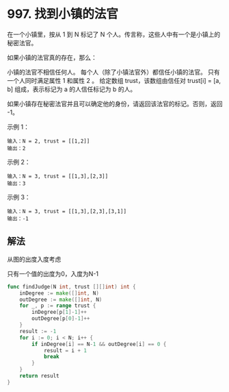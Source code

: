 # 997. 找到小镇的法官
在一个小镇里，按从 1 到 N 标记了 N 个人。传言称，这些人中有一个是小镇上的秘密法官。

如果小镇的法官真的存在，那么：

小镇的法官不相信任何人。
每个人（除了小镇法官外）都信任小镇的法官。
只有一个人同时满足属性 1 和属性 2 。
给定数组 trust，该数组由信任对 trust[i] = [a, b] 组成，表示标记为 a 的人信任标记为 b 的人。

如果小镇存在秘密法官并且可以确定他的身份，请返回该法官的标记。否则，返回 -1。

示例 1：
```
输入：N = 2, trust = [[1,2]]
输出：2
```
示例 2：
```
输入：N = 3, trust = [[1,3],[2,3]]
输出：3
```
示例 3：
```
输入：N = 3, trust = [[1,3],[2,3],[3,1]]
输出：-1
```

## 解法

从图的出度入度考虑

只有一个值的出度为0，入度为N-1

```go
func findJudge(N int, trust [][]int) int {
	inDegree := make([]int, N)
	outDegree := make([]int, N)
	for _, p := range trust {
		inDegree[p[1]-1]++
		outDegree[p[0]-1]++
	}
	result := -1
	for i := 0; i < N; i++ {
		if inDegree[i] == N-1 && outDegree[i] == 0 {
			result = i + 1
			break
		}
	}
	return result
}
```